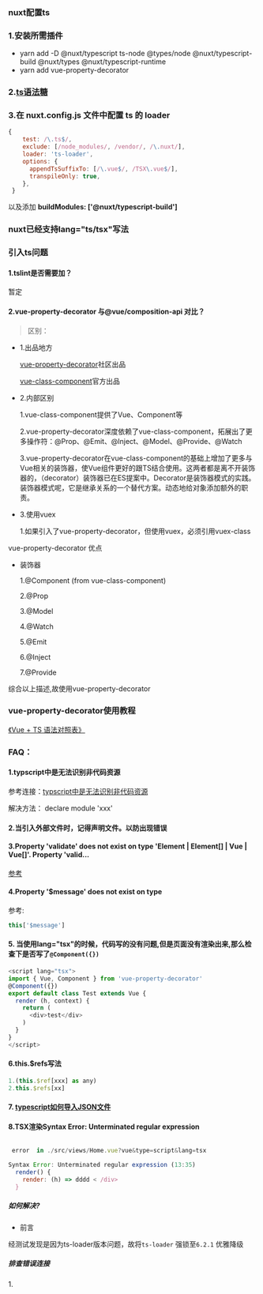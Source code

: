 ### nuxt配置ts

### 1.安装所需插件

- yarn add -D @nuxt/typescript ts-node @types/node @nuxt/typescript-build @nuxt/types @nuxt/typescript-runtime
- yarn add  vue-property-decorator

### 2.[ts语法糖](https://github.com/kaorun343/vue-property-decorator)

### 3.在 nuxt.config.js 文件中配置 ts 的 loader
```js
{
    test: /\.ts$/,
    exclude: [/node_modules/, /vendor/, /\.nuxt/],
    loader: 'ts-loader',
    options: {
      appendTsSuffixTo: [/\.vue$/, /TSX\.vue$/],
      transpileOnly: true,
    },
 }
   ```
以及添加 **buildModules: ['@nuxt/typescript-build']**

### nuxt已经支持lang="ts/tsx"写法


### 引入ts问题


#### 1.tslint是否需要加？
 
  暂定
  
#### 2.vue-property-decorator 与@vue/composition-api 对比？


>区别：

- 1.出品地方
 
    [vue-property-decorator](https://github.com/kaorun343/vue-property-decorator)社区出品

    [vue-class-component](https://class-component.vuejs.org/)官方出品

- 2.内部区别
   
   1.vue-class-component提供了Vue、Component等

   2.vue-property-decorator深度依赖了vue-class-component，拓展出了更多操作符：@Prop、@Emit、@Inject、@Model、@Provide、@Watch
   
   3.vue-property-decorator在vue-class-component的基础上增加了更多与Vue相关的装饰器，使Vue组件更好的跟TS结合使用。这两者都是离不开装饰器的，（decorator）装饰器已在ES提案中。Decorator是装饰器模式的实践。装饰器模式呢，它是继承关系的一个替代方案。动态地给对象添加额外的职责。

- 3.使用vuex
  
  1.如果引入了vue-property-decorator，但使用vuex，必须引用vuex-class

vue-property-decorator 优点
- 装饰器
  
    1.@Component (from vue-class-component)
    
    2.@Prop
    
    3.@Model
    
    4.@Watch
    
    5.@Emit
    
    6.@Inject
    
    7.@Provide


综合以上描述,故使用vue-property-decorator


### vue-property-decorator使用教程

[《Vue + TS 语法对照表》](https://deepexi.yuque.com/docs/share/ee3669f4-1f96-4c37-851f-9bf0931971df?#（密码：rqgw）)


### FAQ：

#### 1.typscript中是无法识别非代码资源
 
 参考连接：[typscript中是无法识别非代码资源](https://www.cnblogs.com/chen-cong/p/10445635.html)

 解决方法： declare module 'xxx'

#### 2.当引入外部文件时，记得声明文件。以防出现错误

#### 3.Property 'validate' does not exist on type 'Element | Element[] | Vue | Vue[]'. Property 'valid...

[参考](https://www.jianshu.com/p/36bd22333a70)

#### 4.Property '$message' does not exist on type 

参考:
```js
this['$message']
```

#### 5. 当使用lang="tsx"的时候，代码写的没有问题,但是页面没有渲染出来,那么检查下是否写了`@Component({})`

``` js
<script lang="tsx">
import { Vue, Component } from 'vue-property-decorator'
@Component({})
export default class Test extends Vue {
  render (h, context) {
    return (
      <div>test</div>
    )
  }
}
</script>
```

#### 6.this.$refs写法

``` js
1.(this.$ref[xxx] as any)
2.this.$refs[xx]
```

#### 7. [typescript如何导入JSON文件](https://www.jianshu.com/p/6405e67c53e6)

#### 8.TSX渲染Syntax Error: Unterminated regular expression

``` js

 error  in ./src/views/Home.vue?vue&type=script&lang=tsx

Syntax Error: Unterminated regular expression (13:35)
  render() {
    render: (h) => dddd < /div>   
  }
```
##### 如何解决?

- 前言

经测试发现是因为ts-loader版本问题，故将`ts-loader` 强锁至`6.2.1` 优雅降级

##### 排查错误连接

1.[<script lang="tsx"> Compilation error](https://github.com/vuejs/vue-cli/issues/1399)

2.[support .ts/.tsx files in pages/components](https://github.com/nuxt/nuxt.js/issues/3256)



### Vue + TS参考链接:
1.https://www.zhihu.com/question/64147199/answer/674547048

2.https://cloud.tencent.com/developer/article/1561521

3.https://qiita.com/nrslib/items/be90cc19fa3122266fd7

4.https://zhuanlan.zhihu.com/p/60952007

5.http://bk.jzgylm.cn/frontEnd/vue-ts/vue-ts-9.html
